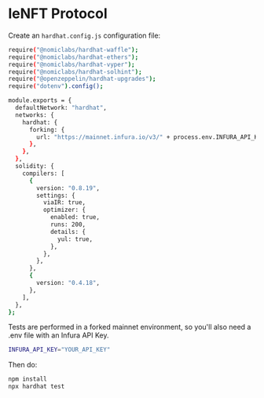 # leNFT Protocol

Create an `hardhat.config.js` configuration file:

```bash
require("@nomiclabs/hardhat-waffle");
require("@nomiclabs/hardhat-ethers");
require("@nomiclabs/hardhat-vyper");
require("@nomiclabs/hardhat-solhint");
require("@openzeppelin/hardhat-upgrades");
require("dotenv").config();

module.exports = {
  defaultNetwork: "hardhat",
  networks: {
    hardhat: {
      forking: {
        url: "https://mainnet.infura.io/v3/" + process.env.INFURA_API_KEY,
      },
    },
  },
  solidity: {
    compilers: [
      {
        version: "0.8.19",
        settings: {
          viaIR: true,
          optimizer: {
            enabled: true,
            runs: 200,
            details: {
              yul: true,
            },
          },
        },
      },
      {
        version: "0.4.18",
      },
    ],
  },
};

```

Tests are performed in a forked mainnet environment, so you'll also need a .env file with an Infura API Key.

```bash
INFURA_API_KEY="YOUR_API_KEY"

```

Then do:

```bash
npm install
npx hardhat test
```
